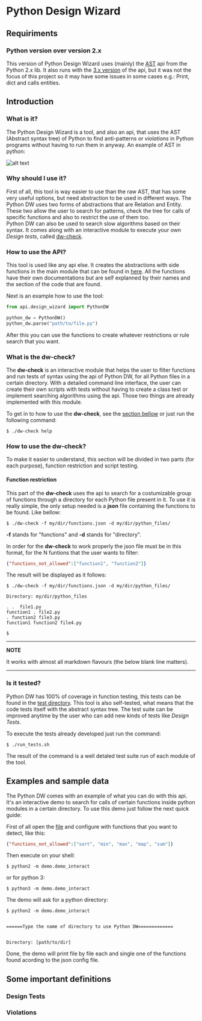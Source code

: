 # Python Design Wizard

## Requiriments

### Python version over version 2.x
This version of Python Design Wizard uses (mainly) the [AST](https://docs.python.org/2/library/ast.html) api from the Python 2.x lib. It also runs with the [3.x version](https://docs.python.org/3.5/library/ast.html) of the api, but it was not the focus of this project so it may have some issues in some cases e.g.: Print, dict and calls entities.  

## Introduction 

### What is it?
The Python Design Wizard is a tool, and also an api, that uses the AST (Abstract syntax tree) of Python to find anti-patterns or *violations* in Python programs without having to run them in anyway. An example of AST in python:

![alt text](http://garethrees.org/2011/07/17/grammar/binop.png)

### Why should I use it?
First of all, this tool is way easier to use than the raw AST, that has some very useful options, but need abstraction to be used in different ways. The Python DW uses two forms of abstractions that are Relation and Entity. These two allow the user to search for patterns, check the tree for calls of specific functions and also to restrict the use of them too.  
Python DW can also be used to search slow algorithms based on their syntax. It comes along with an interactive module to execute your own *Design tests*, called [dw-check](https://github.com/Caio-Batista/python-dw#what-is-the-dw-check).

### How to use the API?
This tool is used like any api else. It creates the abstractions with side functions in the main module that can be found in [here](https://github.com/Caio-Batista/python-dw/blob/master/api/design_wizard.py). All the functions have their own documentations but are self explanned by their names and the section of the code that are found.

Next is an example how to use the tool:

```python
from api.design_wizard import PythonDW

python_dw = PythonDW()
python_dw.parse("path/to/file.py")
```
After this you can use the functions to create whatever restrictions or rule search that you want.

### What is the dw-check?
The **dw-check** is an interactive module that helps the user to filter functions and run tests of syntax using the api of Python DW, for all Python files in a certain directory. With a detailed command line interface, the user can create their own scripts with tests without having to create a class test or implement searching algorithms using the api. Those two things are already implemented with this module.

To get in to how to use the **dw-check**, see the [section bellow](https://github.com/Caio-Batista/python-dw#how-to-use-the-dw-check) or just run the following command:

```shell
$ ./dw-check help
```

### How to use the dw-check?
To make it easier to understand, this section will be divided in two parts (for each purpose), function restriction and script testing. 

#### Function restriction
This part of the **dw-check** uses the api to search for a costumizable group of functions through a directory for each Python file present in it. To use it is really simple, the only setup needed is a **json** file containing the functions to be found. Like bellow:

```shell
$ ./dw-check -f my/dir/functions.json -d my/dir/python_files/
```
**-f** stands for "functions" and **-d** stands for "directory".

In order for the **dw-check** to work properly the json file must be in this format, for the N funtions that the user wants to filter: 

```json
{"functions_not_allowed":["function1", "function2"]}
```
The result will be displayed as it follows:

```shell
$ ./dw-check -f my/dir/functions.json -d my/dir/python_files/

Directory: my/dir/python_files

. .  file1.py
function1 . file2.py
. function2 file3.py
function1 function2 file4.py

$

```


---
**NOTE**

It works with almost all markdown flavours (the below blank line matters).

---

### Is it tested?
Python DW has 100% of coverage in function testing, this tests can be found in the [test directory](https://github.com/Caio-Batista/python-dw/tree/master/tests). This tool is also self-tested, what means that the code tests itself with the abstract syntax tree. 
The test suite can be improved anytime by the user who can add new kinds of tests like *Design Tests*.

To execute the tests already developed just run the command:

```shell
$ ./run_tests.sh
```
The result of the command is a well detaled test suite run of each module of the tool. 

## Examples and sample data
The Python DW comes with an example of what you can do with this api. It's an interactive demo to search for calls of certain functions inside python modules in a certain directory. To use this demo just follow the next quick guide:

First of all open the [file](https://github.com/Caio-Batista/python-dw/blob/master/demo/restrict.json) and configure with functions that you want to detect, like this:

```json
{"functions_not_allowed":["sort", "min", "max", "map", "sum"]}
```

Then execute on your shell:
```shell
$ python2 -m demo.demo_interact
```

or for python 3: 

```shell
$ python3 -m demo.demo_interact
```

The demo will ask for a python directory:

```shell
$ python2 -m demo.demo_interact


======Type the name of directory to use Python DW=============


Directory: [path/to/dir]
```

Done, the demo will print file by file each and single one of the functions found acording to the json config file.

## Some important definitions

### Design Tests

### Violations

